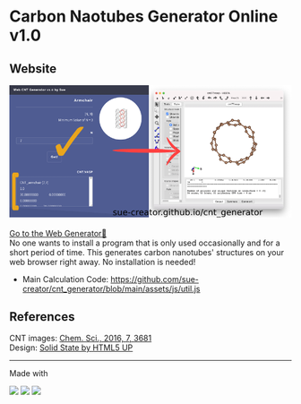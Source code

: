 # Carbon Naotubes Generator Online v1.0
## Website
![Carbon Nanotubes Generator Demonstration](readmeImg.png)
<br><br>
<a href="https://sue-creator.github.io/cnt_generator/" target="_blank" rel="noopener noreferrer">Go to the Web Generator🔮</a><br>
No one wants to install a program that is only used occasionally and for a short period of time. This generates carbon nanotubes' structures on your web browser right away. No installation is needed! 

- Main Calculation Code: https://github.com/sue-creator/cnt_generator/blob/main/assets/js/util.js


## References
CNT images: <a href="https://pubs.rsc.org/en/content/articlehtml/2016/sc/c5sc04218f" target="_blank">Chem. Sci., 2016, 7, 3681</a><br>
Design: <a href="https://html5up.net/" target="_blank">Solid State by HTML5 UP</a><br>

***
Made with
<p>
<img src="https://img.shields.io/badge/HTML5-E34F26?style=for-the-badge&logo=html5&logoColor=white"/> <img src="https://img.shields.io/badge/CSS3-1572B6?style=for-the-badge&logo=css3&logoColor=white"/> <img src="https://img.shields.io/badge/JavaScript-F7DF1E?style=for-the-badge&logo=javascript&logoColor=black"/>
</p>
